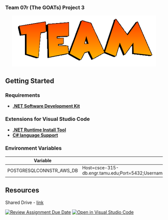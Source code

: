 ### Team 07r (The GOATs) Project 3

<p align="center">
  <img src="team-logo.png">
</p>

## Getting Started
### Requirements
- **[.NET Software Development Kit](https://dotnet.microsoft.com/en-us/download/dotnet)**

### Extensions for Visual Studio Code
- **[.NET Runtime Install Tool](https://marketplace.visualstudio.com/items?itemName=ms-dotnettools.vscode-dotnet-runtime)**
- **[C# language Support](https://marketplace.visualstudio.com/items?itemName=ms-dotnettools.csharp)**

### Environment Variables
| Variable                 | Example Value                                                                                           |
|--------------------------|---------------------------------------------------------------------------------------------------------|
| POSTGRESQLCONNSTR_AWS_DB | Host=csce-315-db.engr.tamu.edu;Port=5432;Username=username;Password=password;Database=csce315331_07r_db |


## Resources
Shared Drive - [link](https://drive.google.com/drive/folders/0AB-toZbre_3rUk9PVA)


[![Review Assignment Due Date](https://classroom.github.com/assets/deadline-readme-button-24ddc0f5d75046c5622901739e7c5dd533143b0c8e959d652212380cedb1ea36.svg)](https://classroom.github.com/a/apcvbojB)
[![Open in Visual Studio Code](https://classroom.github.com/assets/open-in-vscode-718a45dd9cf7e7f842a935f5ebbe5719a5e09af4491e668f4dbf3b35d5cca122.svg)](https://classroom.github.com/online_ide?assignment_repo_id=12491873&assignment_repo_type=AssignmentRepo)
